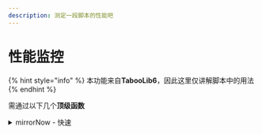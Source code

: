 ```yaml
---
description: 测定一段脚本的性能吧
---
```


# 性能监控

{% hint style="info" %}
本功能来自**TabooLib6**，因此这里仅讲解脚本中的用法
{% endhint %}

需通过以下几个**顶级函数**

<details>

<summary>mirrorNow - 快速</summary>



</details>
